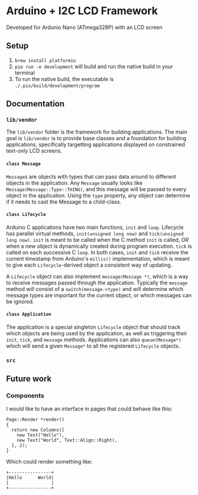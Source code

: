 # Arduino + I2C LCD Framework

Developed for Ardunio Nano (ATmega328P) with an LCD screen

## Setup

 1. `brew install platformio`
 2. `pio run -e development` will build and run the native build in your terminal
 3. To run the native build, the executable is `./.pio/build/development/program`

## Documentation

### `lib/vendor`

The `lib/vendor` folder is the framework for building applications.
The main goal is `lib/vendor` is to provide base classes and a foundation for building applications, specifically targetting applications displayed on constrained text-only LCD screens.

#### `class Message`

`Message`s are objects with types that can pass data around to different objects in the application.
Any `Message` usually looks like `Message(Message::Type::THING)`, and this message will be passed to every object in the application.
Using the `type` property, any object can determine if it needs to cast the Message to a child-class.

#### `class Lifecycle`

Arduino C applications have two main functions, `init` and `loop`.
Lifecycle has parallel virtual methods, `init(unsigned long now)` and `tick(unsigned long now)`.
`init` is meant to be called when the C method `init` is called, *OR* when a new object is dynamically created during program execution.
`tick` is called on each successive C `loop`.
In both cases, `init` and `tick` receive the current timestamp from Arduino's `millis()` implementation, which is meant to give each `Lifecycle`-derived object a consistent way of updating.

A `Lifecycle` object can also implement `message(Message *)`, which is a way to receive messages passed through the application.
Typically the `message` method will consist of a `switch(message->type)` and will determine which message types are important for the current object, or which messages can be ignored.

#### `class Application`

The application is a special singleton `Lifecycle` object that should track which objects are being used by the application, as well as triggering their `init`, `tick`, and `message` methods.
Applications can also `queue(Message*)` which will send a given `Message*` to all the registered `Lifecycle` objects.

### `src`


## Future work

### Components

I would like to have an interface in pages that could behave like this:

```
Page::Render *render()
{
  return new Columns([
    new Text("Hello"),
    new Text("World", Text::Align::Right),
  ], 2);
}
```

Which could render something like:

```
+----------------+
|Hello      World|
|                |
+----------------+
```
